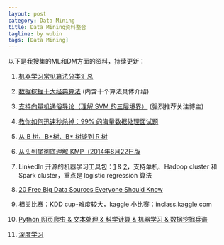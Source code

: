 ```yaml
---
layout: post
category: Data Mining
title: Data Mining资料整合
tagline: by wubin
tags: [Data Mining]
---
```


以下是我搜集的ML和DM方面的资料，持续更新：

<!--more-->

1. [机器学习常见算法分类汇总](http://www.codeceo.com/article/machine-learning.html#13688-tsina-1-10644-57d4d90508c08d162896a47818ce968b)

2. [数据挖掘十大经典算法](http://blog.csdn.net/aladdina/article/details/4141177) (内含十个算法具体介绍)

3. [支持向量机通俗导论（理解 SVM 的三层境界）](http://blog.csdn.net/v_july_v/article/details/7624837) (强烈推荐关注博主)

4. [教你如何迅速秒杀掉：99% 的海量数据处理面试题](http://blog.csdn.net/v_july_v/article/details/7382693)

5. [从 B 树、B+树、B* 树谈到 R 树](http://blog.csdn.net/v_july_v/article/details/6530142)

6. [从头到尾彻底理解 KMP（2014年8月22日版](http://blog.csdn.net/v_july_v/article/details/7041827)

7. LinkedIn 开源的机器学习工具包：[1](https://github.com/linkedin/ml-ease) & [2](http://engineering.linkedin.com/large-scale-machine-learning/open-sourcing-ml-ease)，支持单机、Hadoop cluster 和 Spark cluster，重点是 logistic regression 算法

8. [20 Free Big Data Sources Everyone Should Know](http://smartdatacollective.com/bernardmarr/235366/big-data-20-free-big-data-sources-everyone-should-know)

9. 相关比赛：KDD cup-难度较大，kaggle 小比赛：inclass.kaggle.com

10. [Python 网页爬虫 & 文本处理 & 科学计算 & 机器学习 & 数据挖掘兵谱](http://www.52nlp.cn/python-网页爬虫-文本处理-科学计算-机器学习-数据挖掘)

11. [深度学习](http://blog.csdn.net/tainyiliusha/article/details/24456761#0-tsina-1-75813-397232819ff9a47a7b7e80a40613cfe1)
